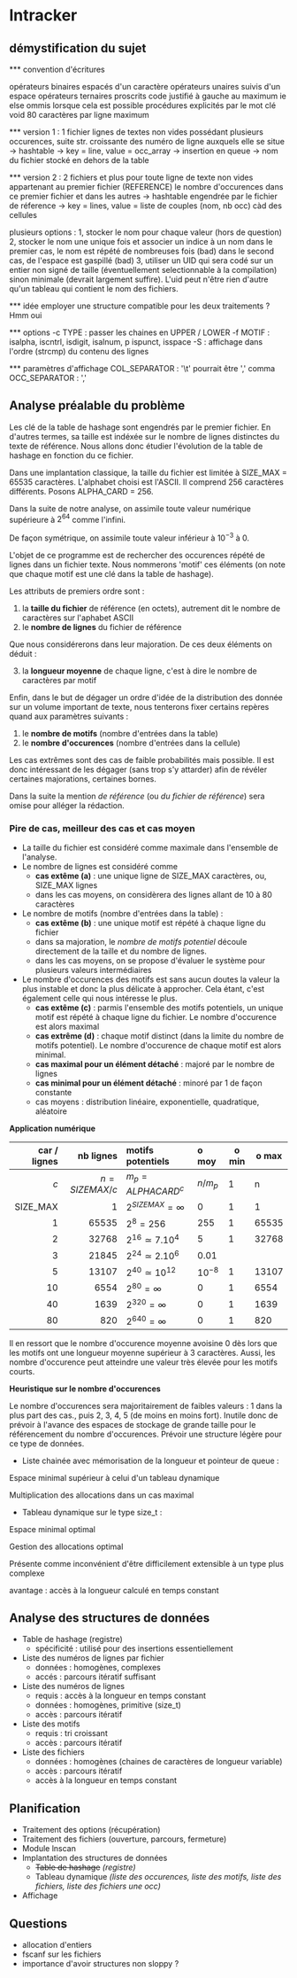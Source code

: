# lntracker

## démystification du sujet

*** convention d'écritures 

opérateurs binaires espacés d'un caractère 
opérateurs unaires suivis d'un espace
opérateurs ternaires proscrits
code justifié à gauche au maximum ie else ommis lorsque cela est possible
procédures explicités par le mot clé void
80 caractères par ligne maximum

*** version 1 : 1 fichier
lignes de textes non vides possédant plusieurs occurences,
suite str. croissante des numéro de ligne auxquels elle se situe
-> hashtable -> key = line, value = occ_array -> insertion en queue
-> nom du fichier stocké en dehors de la table

*** version 2 : 2 fichiers et plus
pour toute ligne de texte non vides appartenant au premier fichier (REFERENCE)
le nombre d'occurences dans ce premier fichier et dans les autres
-> hashtable engendrée par le fichier de réference 
-> key = lines, value = liste de couples (nom, nb occ) càd des cellules

plusieurs options : 
1, stocker le nom pour chaque valeur (hors de question)
2, stocker le nom une unique fois et associer un indice à un nom
dans le premier cas, le nom est répété de nombreuses fois (bad) 
dans le second cas, de l'espace est gaspillé (bad)
3, utiliser un UID qui sera codé sur un entier non signé de taille (éventuellement selectionnable à la compilation) sinon minimale (devrait largement suffire). L'uid peut n'être rien d'autre qu'un tableau qui contient le nom des fichiers.


*** idée employer une structure compatible pour les deux traitements ? Hmm oui

*** options 
-c TYPE : passer les chaines en UPPER / LOWER
-f MOTIF : isalpha, iscntrl, isdigit, isalnum, p ispunct, isspace
-S : affichage dans l'ordre (strcmp) du contenu des lignes

*** paramètres d'affichage
COL_SEPARATOR : '\t' pourrait être ',' comma
OCC_SEPARATOR : ','



## Analyse préalable du problème

Les clé de la table de hashage sont engendrés par le premier fichier. En d'autres termes, sa taille est indéxée sur le nombre de lignes distinctes du texte de référence. Nous allons donc étudier l'évolution de la table de hashage en fonction du ce fichier.

Dans une implantation classique, la taille du fichier est limitée à SIZE_MAX = 65535 caractères. 
L'alphabet choisi est l'ASCII. Il comprend 256 caractères différents. Posons ALPHA_CARD = 256.

Dans la suite de notre analyse, on assimile toute valeur numérique supérieure à $2^{64}$ comme l'infini.

De façon symétrique, on assimile toute valeur inférieur à $10^{-3}$ à $0$.

L'objet de ce programme est de rechercher des occurences répété de lignes dans un fichier texte. Nous nommerons 'motif' ces éléments (on note que chaque motif est une clé dans la table de hashage).

Les attributs de premiers ordre sont :

1. la **taille du fichier** de référence (en octets), autrement dit le nombre de caractères sur l'aphabet ASCII
2. le **nombre de lignes** du fichier de référence

Que nous considérerons dans leur majoration. De ces deux éléments on déduit : 

3. la **longueur moyenne** de chaque ligne, c'est à dire le nombre de caractères par motif

Enfin, dans le but de dégager un ordre d'idée de la distribution des donnée sur un volume important de texte, nous  tenterons fixer certains repères quand aux paramètres suivants :

1. le **nombre de motifs** (nombre d'entrées dans la table)
2. le **nombre d'occurences** (nombre d'entrées dans la cellule)



Les cas extrêmes sont des cas de faible probabilités mais possible. Il est donc intéressant de les dégager (sans trop s'y attarder) afin de révéler certaines majorations, certaines bornes.

Dans la suite la mention *de référence* (ou *du fichier de référence*) sera omise pour alléger la rédaction.



### Pire de cas, meilleur des cas et cas moyen

- La taille du fichier est considéré comme maximale dans l'ensemble de l'analyse.
- Le nombre de lignes est considéré comme
  - **cas extême (a)** : une unique ligne de SIZE_MAX caractères, ou, SIZE_MAX lignes
  - dans les cas moyens, on considèrera des lignes allant de 10 à 80 caractères
- Le nombre de motifs (nombre d'entrées dans la table) :
  - **cas extême (b)** : une unique motif est répété à chaque ligne du fichier
  - dans sa majoration, le *nombre de motifs potentiel* découle directement de la taille et du nombre de lignes.
  - dans les cas moyens, on se propose d'évaluer le système pour plusieurs valeurs intermédiaires
- Le nombre d'occurences des motifs est sans aucun doutes la valeur la plus instable et donc la  plus délicate à approcher. Cela étant, c'est également celle qui nous intéresse le plus.
  - **cas extême (c)** : parmis l'ensemble des motifs potentiels, un unique motif est répété à chaque ligne du fichier. Le nombre d'occurence est alors maximal
  - **cas extrême (d)** : chaque motif distinct (dans la limite du nombre de motifs potentiel). Le nombre d'occurence de chaque motif est alors minimal.
  - **cas maximal pour un élément détaché** : majoré par le nombre de lignes
  - **cas minimal pour un élément détaché** : minoré par 1 de façon constante
  - cas moyens : distribution linéaire, exponentielle, quadratique, aléatoire



**Application numérique**

| car / lignes |         nb lignes | motifs potentiels       | o moy     | o min | o max |
| -----------: | ----------------: | :---------------------- | :-------- | ----- | ----- |
|          $c$ | $n = SIZEMAX / c$ | $m_p = ALPHACARD^c$     | $n / m_p$ | 1     | n     |
|     SIZE_MAX |                 1 | $2^{SIZEMAX} = \infty$  | 0         | 1     | 1     |
|            1 |             65535 | $2^8 =256$              | 255       | 1     | 65535 |
|            2 |             32768 | $2^{16} \simeq 7.10^4$  | 5         | 1     | 32768 |
|            3 |             21845 | $2^{24} \simeq 2.10^6$  | 0.01      |       |       |
|            5 |             13107 | $2^{40} \simeq 10^{12}$ | $10^{-8}$ | 1     | 13107 |
|           10 |              6554 | $2^{80} = \infty$       | 0         | 1     | 6554  |
|           40 |              1639 | $2^{320} = \infty$      | 0         | 1     | 1639  |
|           80 |               820 | $2^{640} = \infty$      | 0         | 1     | 820   |

Il en ressort que le nombre d'occurence moyenne avoisine 0 dès lors que les motifs ont une longueur moyenne supérieur à 3 caractères. Aussi, les nombre d'occurence peut atteindre une valeur très élevée pour les motifs courts.

**Heuristique sur le nombre d'occurences**

Le nombre d'occurences sera majoritairement de faibles valeurs : 1 dans la plus part des cas., puis 2, 3, 4, 5 (de moins en moins fort). Inutile donc de prévoir à l'avance des espaces de stockage de grande taille pour le référencement du nombre d'occurences. Prévoir une structure légère pour ce type de données.

- Liste chainée avec mémorisation de la longueur et pointeur de queue : 

Espace minimal supérieur à celui d'un tableau dynamique

Multiplication des allocations dans un cas maximal

- Tableau dynamique sur le type size_t : 

Espace minimal optimal

Gestion des allocations optimal

Présente comme inconvénient d'être difficilement extensible à un type plus complexe

avantage : accès à la longueur calculé en temps constant



## Analyse des structures de données

- Table de hashage (registre)
  - spécificité : utilisé pour des insertions essentiellement
- Liste des numéros de lignes par fichier
  - données : homogènes, complexes
  - accés : parcours itératif suffisant
- Liste des numéros de lignes
  - requis : accès à la longueur en temps constant
  - données : homogènes, primitive (size_t)
  - accès : parcours itératif
- Liste des motifs
  - requis : tri croissant
  - accès : parcours itératif
- Liste des fichiers
  - données : homogènes (chaines de caractères de longueur variable)
  - accès : parcours itératif 
  - accès à la longueur en temps constant



## Planification

- Traitement des options (récupération)
- Traitement des fichiers (ouverture, parcours, fermeture)
- Module lnscan
- Implantation des structures de données
  - ~~Table de hashage~~ *(registre)*
  - Tableau dynamique  *(liste des occurences, liste des motifs, liste des fichiers, liste des fichiers une occ)*
- Affichage





## Questions

- allocation d'entiers
- fscanf sur les fichiers
- importance d'avoir structures non sloppy ?